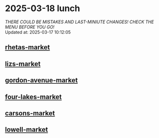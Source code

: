 # 2025-03-18 lunch  
*THERE COULD BE MISTAKES AND LAST-MINIUTE CHANGES! CHECK THE MENU BEFORE YOU GO!*  
Updated at: 2025-03-17 10:12:05  
## [rhetas-market](https://wisc-housingdining.nutrislice.com/menu/rhetas-market/lunch/2025-03-18)  
## [lizs-market](https://wisc-housingdining.nutrislice.com/menu/lizs-market/lunch/2025-03-18)  
## [gordon-avenue-market](https://wisc-housingdining.nutrislice.com/menu/gordon-avenue-market/lunch/2025-03-18)  
## [four-lakes-market](https://wisc-housingdining.nutrislice.com/menu/four-lakes-market/lunch/2025-03-18)  
## [carsons-market](https://wisc-housingdining.nutrislice.com/menu/carsons-market/lunch/2025-03-18)  
## [lowell-market](https://wisc-housingdining.nutrislice.com/menu/lowell-market/lunch/2025-03-18)  
  
